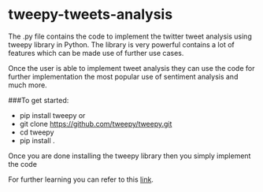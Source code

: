 # tweepy-tweets-analysis
The .py file contains the code to implement the twitter tweet analysis using tweepy library in Python. The library is very powerful contains a lot of features which can be made use of further use cases.

Once the user is able to implement tweet analysis they can use the code for further implementation the most popular use of sentiment analysis and much more.

###To get started:
- pip install tweepy
 or
- git clone https://github.com/tweepy/tweepy.git
- cd tweepy
- pip install .

Once you are done installing the tweepy library then you simply implement the code

For further learning you can refer to this [link](https://www.tweepy.org/).
